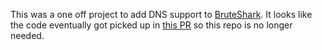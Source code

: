 This was a one off project to add DNS support to [BruteShark](https://github.com/odedshimon/BruteShark). It looks like the code eventually got picked up in [this PR](https://github.com/odedshimon/BruteShark/pull/39) so this repo is no longer needed.
